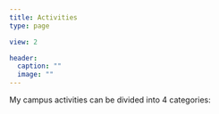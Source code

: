 ```yaml
---
title: Activities
type: page

view: 2

header:
  caption: ""
  image: ""
---
```


My campus activities can be divided into 4 categories: 

